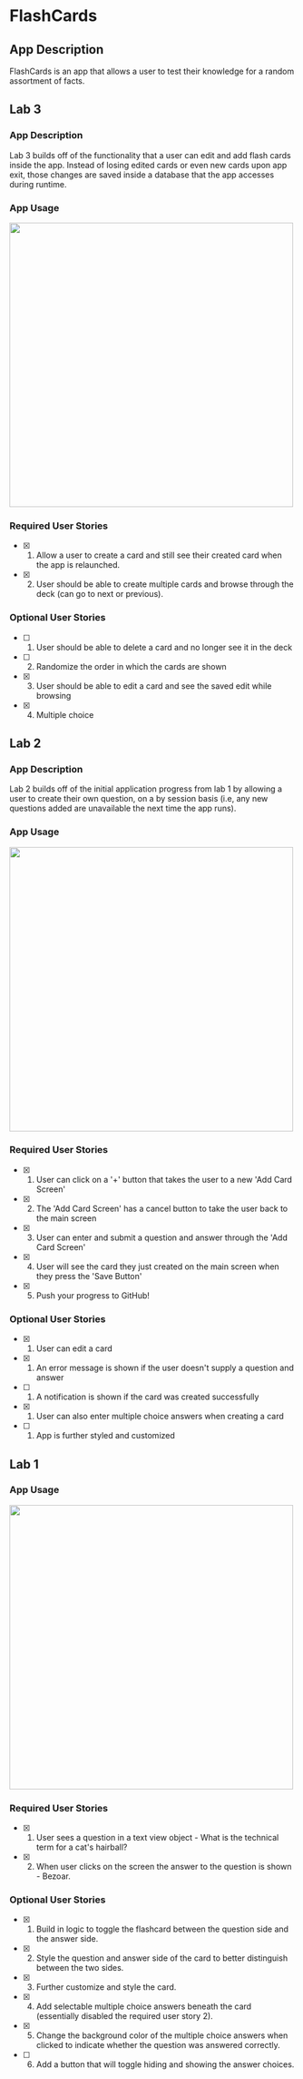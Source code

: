 # FlashCards

## App Description

FlashCards is an app that allows a user to test their knowledge for 
a random assortment of facts.

## Lab 3

### App Description

Lab 3 builds off of the functionality that a user can edit and add flash cards
inside the app. Instead of losing edited cards or even new cards upon app exit,
those changes are saved inside a database that the app accesses during runtime.

### App Usage

<img src="app-usage_lab3.gif" width=500><br>

### Required User Stories

- [x] 1. Allow a user to create a card and still see their created card when the app is relaunched.
- [x] 2. User should be able to create multiple cards and browse through the deck (can go to next or previous).

### Optional User Stories

- [ ] 1. User should be able to delete a card and no longer see it in the deck
- [ ] 2. Randomize the order in which the cards are shown
- [x] 3. User should be able to edit a card and see the saved edit while browsing
- [x] 4. Multiple choice

## Lab 2

### App Description

Lab 2 builds off of the initial application progress from lab 1 by allowing
a user to create their own question, on a by session basis (i.e, any new
questions added are unavailable the next time the app runs).

### App Usage

<img src="app-usage_lab2.gif" width=500><br>

### Required User Stories

- [x] 1. User can click on a '+' button that takes the user to a new 'Add Card Screen'
- [x] 2. The 'Add Card Screen' has a cancel button to take the user back to the main screen
- [x] 3. User can enter and submit a question and answer through the 'Add Card Screen'
- [x] 4. User will see the card they just created on the main screen when they press the 'Save Button'
- [x] 5. Push your progress to GitHub!

### Optional User Stories

- [x] 1. User can edit a card
- [x] 1. An error message is shown if the user doesn't supply a question and answer
- [ ] 1. A notification is shown if the card was created successfully
- [x] 1. User can also enter multiple choice answers when creating a card
- [ ] 1. App is further styled and customized

## Lab 1

### App Usage

<img src="app-usage.gif" width=500><br>

### Required User Stories

- [x] 1. User sees a question in a text view object - What is the technical term for a cat's hairball?
- [x] 2. When user clicks on the screen the answer to the question is shown - Bezoar.

### Optional User Stories

- [x] 1. Build in logic to toggle the flashcard between the question side and the answer side.
- [x] 2. Style the question and answer side of the card to better distinguish between the two sides.
- [x] 3. Further customize and style the card.
- [x] 4. Add selectable multiple choice answers beneath the card (essentially disabled the required user story 2).
- [x] 5. Change the background color of the multiple choice answers when clicked to indicate whether the question was answered correctly.
- [ ] 6. Add a button that will toggle hiding and showing the answer choices.
